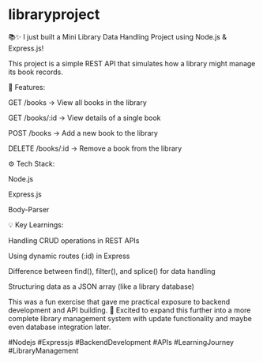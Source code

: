 # libraryproject
📚✨ I just built a Mini Library Data Handling Project using Node.js & Express.js!

This project is a simple REST API that simulates how a library might manage its book records.

🔧 Features:

GET /books → View all books in the library

GET /books/:id → View details of a single book

POST /books → Add a new book to the library

DELETE /books/:id → Remove a book from the library

⚙️ Tech Stack:

Node.js

Express.js

Body-Parser

💡 Key Learnings:

Handling CRUD operations in REST APIs

Using dynamic routes (:id) in Express

Difference between find(), filter(), and splice() for data handling

Structuring data as a JSON array (like a library database)

This was a fun exercise that gave me practical exposure to backend development and API building. 🚀
Excited to expand this further into a more complete library management system with update functionality and maybe even database integration later.

#Nodejs #Expressjs #BackendDevelopment #APIs #LearningJourney #LibraryManagement
